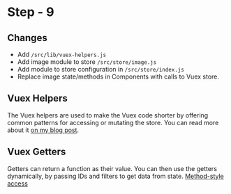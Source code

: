 # Step - 9

## Changes

- Add `/src/lib/vuex-helpers.js`
- Add image module to store `/src/store/image.js`
- Add module to store configuration in `/src/store/index.js`
- Replace image state/methods in Components with calls to Vuex store.

## Vuex Helpers

The Vuex helpers are used to make the Vuex code shorter by offering
common patterns for accessing or mutating the store.  You can read
more about it [on my blog post](https://itnext.io/reusable-vuex-mutation-functions-9b4920aa737b).


## Vuex Getters

Getters can return a function as their value.  You can then use the getters dynamically,
by passing IDs and filters to get data from state.
[Method-style access](https://vuex.vuejs.org/guide/getters.html#method-style-access)